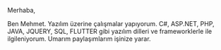 Merhaba,

Ben Mehmet. 
Yazılım üzerine çalışmalar yapıyorum. 
C#, ASP.NET, PHP, JAVA, JQUERY, SQL, FLUTTER gibi yazılım dilleri ve frameworklerle ile ilgileniyorum.
Umarım paylaşımlarım işinize yarar.
